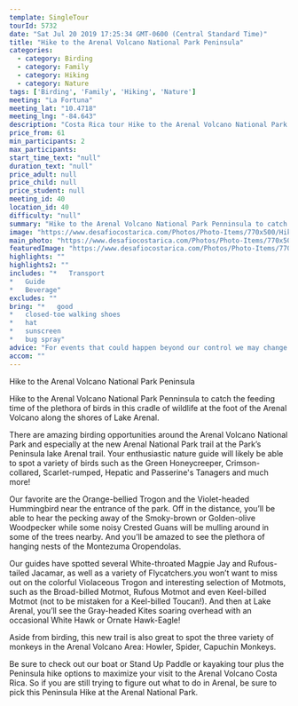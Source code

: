 ```yaml
---
template: SingleTour
tourId: 5732
date: "Sat Jul 20 2019 17:25:34 GMT-0600 (Central Standard Time)"
title: "Hike to the Arenal Volcano National Park Peninsula"
categories: 
  - category: Birding
  - category: Family
  - category: Hiking
  - category: Nature
tags: ['Birding', 'Family', 'Hiking', 'Nature']
meeting: "La Fortuna"
meeting_lat: "10.4718"
meeting_lng: "-84.643"
description: "Costa Rica tour Hike to the Arenal Volcano National Park Peninsula, id 5732"
price_from: 61
min_participants: 2
max_participants: 
start_time_text: "null"
duration_text: "null"
price_adult: null
price_child: null
price_student: null
meeting_id: 40
location_id: 40
difficulty: "null"
summary: "Hike to the Arenal Volcano National Park Penninsula to catch the feeding time of the plethora of birds in this cradle of wildlife at the foot of the Arenal Volcano along the shores of Lake Arenal! There are amazing birding opportunities around the Arenal Volcano National Park and especially at the new Arenal National Park trail at the Park’s Peninsula lake Arenal trail. Your enthusiastic nature guide will likely be able to spot a variety of birds such as the Green Honeycreeper, Crimson-..."
image: "https://www.desafiocostarica.com/Photos/Photo-Items/770x500/Hike-to-the-Arenal-Volcano-National-Park-Peninsula-1505180130.jpg"
main_photo: "https://www.desafiocostarica.com/Photos/Photo-Items/770x500/Hike-to-the-Arenal-Volcano-National-Park-Peninsula-1505180130.jpg"
featuredImage: "https://www.desafiocostarica.com/Photos/Photo-Items/770x500/Hike-to-the-Arenal-Volcano-National-Park-Peninsula-1505180130.jpg"
highlights: ""
highlights2: ""
includes: "*   Transport
*   Guide
*   Beverage"
excludes: ""
bring: "*   good
*   closed-toe walking shoes
*   hat
*   sunscreen
*   bug spray"
advice: "For events that could happen beyond our control we may change to a more-suitable tour with an equal or similar adventure-appeal of other things to do in Arenal or offer other tour options so you don't miss out on a fun day in Costa Rica. We reserve the right to cancel a trip due to unfavorable conditions & will only run a tour according to our policies. Full refund is given if (on rare occasion) no tour is run."
accom: ""
---
```

Hike to the Arenal Volcano National Park Peninsula

Hike to the Arenal Volcano National Park Penninsula to catch the feeding time of the plethora of birds in this cradle of wildlife at the foot of the Arenal Volcano along the shores of Lake Arenal.

There are amazing birding opportunities around the Arenal Volcano National Park and especially at the new Arenal National Park trail at the Park’s Peninsula lake Arenal trail. Your enthusiastic nature guide will likely be able to spot a variety of birds such as the Green Honeycreeper, Crimson-collared, Scarlet-rumped, Hepatic and Passerine's Tanagers and much more!

Our favorite are the Orange-bellied Trogon and the Violet-headed Hummingbird near the entrance of the park. Off in the distance, you’ll be able to hear the pecking away of the Smoky-brown or Golden-olive Woodpecker while some noisy Crested Guans will be mulling around in some of the trees nearby. And you’ll be amazed to see the plethora of hanging nests of the Montezuma Oropendolas.

Our guides have spotted several White-throated Magpie Jay and Rufous-tailed Jacamar, as well as a variety of Flycatchers.you won’t want to miss out on the colorful Violaceous Trogon and interesting selection of Motmots, such as the Broad-billed Motmot, Rufous Motmot and even Keel-billed Motmot (not to be mistaken for a Keel-billed Toucan!). And then at Lake Arenal, you’ll see the Gray-headed Kites soaring overhead with an occasional White Hawk or Ornate Hawk-Eagle!

Aside from birding, this new trail is also great to spot the three variety of monkeys in the Arenal Volcano Area: Howler, Spider, Capuchin Monkeys.

Be sure to check out our boat or Stand Up Paddle or kayaking tour plus the Peninsula hike options to maximize your visit to the Arenal Volcano Costa Rica. So if you are still trying to figure out what to do in Arenal, be sure to pick this Peninsula Hike at the Arenal National Park.